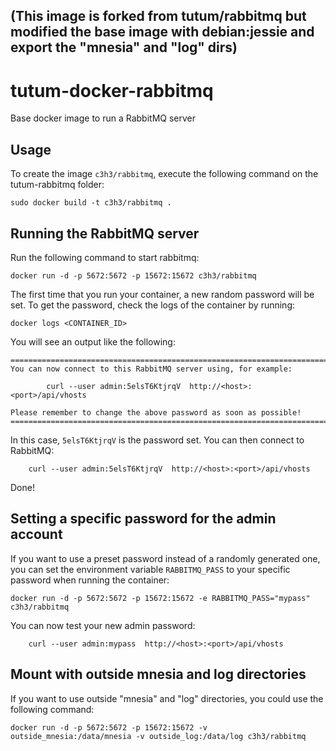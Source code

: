 ## (This image is forked from  tutum/rabbitmq but modified the base image with debian:jessie and export the "mnesia" and "log" dirs)


tutum-docker-rabbitmq
=====================

Base docker image to run a RabbitMQ server


Usage
-----

To create the image `c3h3/rabbitmq`, execute the following command on the tutum-rabbitmq folder:

	sudo docker build -t c3h3/rabbitmq .


Running the RabbitMQ server
---------------------------

Run the following command to start rabbitmq:

	docker run -d -p 5672:5672 -p 15672:15672 c3h3/rabbitmq

The first time that you run your container, a new random password will be set.
To get the password, check the logs of the container by running:

	docker logs <CONTAINER_ID>

You will see an output like the following:

	========================================================================
	You can now connect to this RabbitMQ server using, for example:

            curl --user admin:5elsT6KtjrqV  http://<host>:<port>/api/vhosts

	Please remember to change the above password as soon as possible!
	========================================================================

In this case, `5elsT6KtjrqV` is the password set. 
You can then connect to RabbitMQ:

        curl --user admin:5elsT6KtjrqV  http://<host>:<port>/api/vhosts

Done!


Setting a specific password for the admin account
-------------------------------------------------

If you want to use a preset password instead of a randomly generated one, you can
set the environment variable `RABBITMQ_PASS` to your specific password when running the container:

	docker run -d -p 5672:5672 -p 15672:15672 -e RABBITMQ_PASS="mypass" c3h3/rabbitmq

You can now test your new admin password:

        curl --user admin:mypass  http://<host>:<port>/api/vhosts


Mount with outside mnesia and log directories
-------------------------------------------------

If you want to use outside "mnesia" and "log" directories, you could use the following command:

    docker run -d -p 5672:5672 -p 15672:15672 -v outside_mnesia:/data/mnesia -v outside_log:/data/log c3h3/rabbitmq


